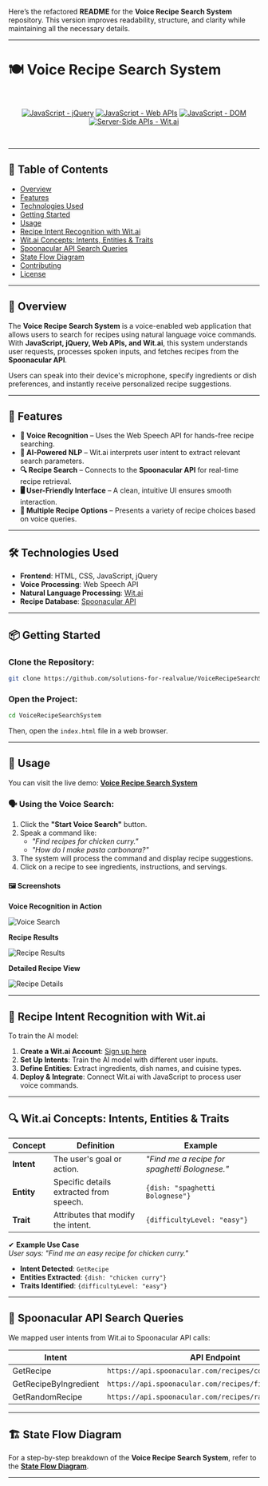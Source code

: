 Here’s the refactored **README** for the **Voice Recipe Search System** repository. This version improves readability, structure, and clarity while maintaining all the necessary details.

---

# 🍽️ Voice Recipe Search System  

<br/>
<p align="center">
    <a href="https://jquery.com/" >
        <img alt="JavaScript - jQuery" src="https://img.shields.io/static/v1.svg?label=JavaScripts&message=jQuery&color=blue" /></a>
    <a href="https://developer.mozilla.org/en-US/docs/Learn/JavaScript/Client-side_web_APIs/Introduction" >
        <img alt="JavaScript - Web APIs" src="https://img.shields.io/static/v1.svg?label=JavaScripts&message=Web APIs&color=green" /></a>
    <a href="https://developer.mozilla.org/en-US/docs/Web/API/Document_Object_Model/Traversing_an_HTML_table_with_JavaScript_and_DOM_Interfaces" >
        <img alt="JavaScript - DOM" src="https://img.shields.io/static/v1.svg?label=JavaScript&message=DOM&color=violet" /></a>
    <a href="[https://developer.mozilla.org/en-US/docs/Learn/Server-side/First_steps/Introduction](https://wit.ai/)" >
        <img alt="Server-Side APIs - Wit.ai" src="https://img.shields.io/static/v1.svg?label=Server-Side APIs&message=Wit.ai&color=orange" /></a>
</p>
<br/>

---

## 📖 Table of Contents

- [Overview](#-overview)
- [Features](#-features)
- [Technologies Used](#-technologies-used)
- [Getting Started](#-getting-started)
- [Usage](#-usage)
- [Recipe Intent Recognition with Wit.ai](#-recipe-intent-recognition-with-witai)
- [Wit.ai Concepts: Intents, Entities & Traits](#-witai-concepts-intents-entities--traits)
- [Spoonacular API Search Queries](#-spoonacular-api-search-queries)
- [State Flow Diagram](#-state-flow-diagram)
- [Contributing](#-contributing)
- [License](#-license)

---

## 🌟 Overview

The **Voice Recipe Search System** is a voice-enabled web application that allows users to search for recipes using natural language voice commands. With **JavaScript, jQuery, Web APIs, and Wit.ai**, this system understands user requests, processes spoken inputs, and fetches recipes from the **Spoonacular API**.

Users can speak into their device's microphone, specify ingredients or dish preferences, and instantly receive personalized recipe suggestions.

---

## 🚀 Features

- **🎤 Voice Recognition** – Uses the Web Speech API for hands-free recipe searching.
- **🧠 AI-Powered NLP** – Wit.ai interprets user intent to extract relevant search parameters.
- **🔍 Recipe Search** – Connects to the **Spoonacular API** for real-time recipe retrieval.
- **🖥️ User-Friendly Interface** – A clean, intuitive UI ensures smooth interaction.
- **📖 Multiple Recipe Options** – Presents a variety of recipe choices based on voice queries.

---

## 🛠️ Technologies Used

- **Frontend**: HTML, CSS, JavaScript, jQuery
- **Voice Processing**: Web Speech API
- **Natural Language Processing**: [Wit.ai](https://wit.ai/)
- **Recipe Database**: [Spoonacular API](https://spoonacular.com/food-api/docs)

---

## 📦 Getting Started

### Clone the Repository:

```bash
git clone https://github.com/solutions-for-realvalue/VoiceRecipeSearchSystem.git
```

### Open the Project:

```bash
cd VoiceRecipeSearchSystem
```

Then, open the `index.html` file in a web browser.

---

## 🎯 Usage

You can visit the live demo: **[Voice Recipe Search System](https://solutions-for-realvalue.github.io/VoiceRecipeSearchSystem/)**

### 🗣️ Using the Voice Search:

1. Click the **"Start Voice Search"** button.
2. Speak a command like:
   - *"Find recipes for chicken curry."*
   - *"How do I make pasta carbonara?"*
3. The system will process the command and display recipe suggestions.
4. Click on a recipe to see ingredients, instructions, and servings.

#### 🖼️ Screenshots

**Voice Recognition in Action**
  
![Voice Search](https://github.com/naturuplift/voice-recipe-search-system/assets/23546356/f67e767d-c732-4c42-ad5f-414dac6ac2d6)

**Recipe Results**
  
![Recipe Results](https://github.com/naturuplift/voice-recipe-search-system/assets/23546356/f4ac2269-0c72-409f-b161-eb832f8e37d1)

**Detailed Recipe View**
  
![Recipe Details](https://github.com/naturuplift/voice-recipe-search-system/assets/23546356/6c378ad7-0de4-43b7-92bc-08b33d57539d)

---

## 🤖 Recipe Intent Recognition with Wit.ai

To train the AI model:

1. **Create a Wit.ai Account**: [Sign up here](https://wit.ai/)
2. **Set Up Intents**: Train the AI model with different user inputs.
3. **Define Entities**: Extract ingredients, dish names, and cuisine types.
4. **Deploy & Integrate**: Connect Wit.ai with JavaScript to process user voice commands.

---

## 🔍 Wit.ai Concepts: Intents, Entities & Traits

| **Concept** | **Definition** | **Example** |
|------------|--------------|------------|
| **Intent** | The user's goal or action. | *"Find me a recipe for spaghetti Bolognese."* |
| **Entity** | Specific details extracted from speech. | `{dish: "spaghetti Bolognese"}` |
| **Trait** | Attributes that modify the intent. | `{difficultyLevel: "easy"}` |

✔ **Example Use Case**  
*User says: "Find me an easy recipe for chicken curry."*
- **Intent Detected**: `GetRecipe`
- **Entities Extracted**: `{dish: "chicken curry"}`
- **Traits Identified**: `{difficultyLevel: "easy"}`

---

## 🔗 Spoonacular API Search Queries

We mapped user intents from Wit.ai to Spoonacular API calls:

| **Intent** | **API Endpoint** | **Method** |
|-----------|----------------|------------|
| GetRecipe | `https://api.spoonacular.com/recipes/complexSearch` | GET |
| GetRecipeByIngredient | `https://api.spoonacular.com/recipes/findByIngredients` | GET |
| GetRandomRecipe | `https://api.spoonacular.com/recipes/random` | GET |

---

## 🏗️ State Flow Diagram

For a step-by-step breakdown of the **Voice Recipe Search System**, refer to the **[State Flow Diagram](https://github.com/solutions-for-realvalue/VoiceRecipeSearchSystem/blob/main/assets/img/State%20Diagram%20Recipe%20Search%20v1.png)**.

---

